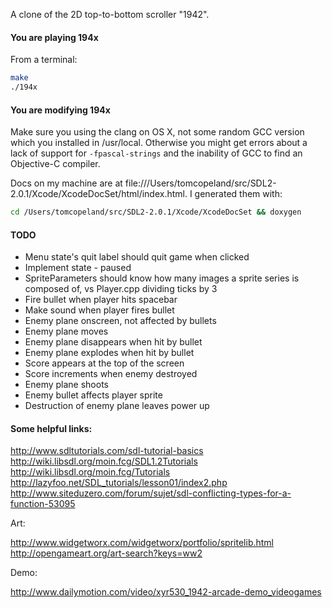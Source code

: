 A clone of the 2D top-to-bottom scroller "1942".

#### You are playing 194x

From a terminal:

```bash
make
./194x
```

#### You are modifying 194x

Make sure you using the clang on OS X, not some random GCC version which you installed in /usr/local.  Otherwise you might get errors about a lack of support for `-fpascal-strings` and the inability of GCC to find an Objective-C compiler.

Docs on my machine are at file:///Users/tomcopeland/src/SDL2-2.0.1/Xcode/XcodeDocSet/html/index.html. I generated them with:

```bash
cd /Users/tomcopeland/src/SDL2-2.0.1/Xcode/XcodeDocSet && doxygen
```

#### TODO 

* Menu state's quit label should quit game when clicked
* Implement state - paused
* SpriteParameters should know how many images a sprite series is composed of, vs Player.cpp dividing ticks by 3
* Fire bullet when player hits spacebar
* Make sound when player fires bullet
* Enemy plane onscreen, not affected by bullets
* Enemy plane moves
* Enemy plane disappears when hit by bullet
* Enemy plane explodes when hit by bullet
* Score appears at the top of the screen
* Score increments when enemy destroyed
* Enemy plane shoots
* Enemy bullet affects player sprite
* Destruction of enemy plane leaves power up

#### Some helpful links:

http://www.sdltutorials.com/sdl-tutorial-basics
http://wiki.libsdl.org/moin.fcg/SDL1.2Tutorials
http://wiki.libsdl.org/moin.fcg/Tutorials
http://lazyfoo.net/SDL_tutorials/lesson01/index2.php
http://www.siteduzero.com/forum/sujet/sdl-conflicting-types-for-a-function-53095

Art:

http://www.widgetworx.com/widgetworx/portfolio/spritelib.html
http://opengameart.org/art-search?keys=ww2

Demo:

http://www.dailymotion.com/video/xyr530_1942-arcade-demo_videogames
